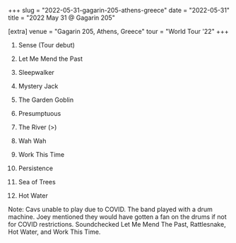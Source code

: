 +++
slug = "2022-05-31-gagarin-205-athens-greece"
date = "2022-05-31"
title = "2022 May 31 @ Gagarin 205"

[extra]
venue = "Gagarin 205, Athens, Greece"
tour = "World Tour '22"
+++


 1. Sense
    (Tour debut)

 2. Let Me Mend the Past

 3. Sleepwalker

 4. Mystery Jack

 5. The Garden Goblin

 6. Presumptuous

 7. The River
    (>)

 8. Wah Wah

 9. Work This Time

10. Persistence

11. Sea of Trees

12. Hot Water


Note: Cavs unable to play due to COVID. The band played with a drum
machine. Joey mentioned they would have gotten a fan on the drums if
not for COVID restrictions. Soundchecked Let Me Mend The Past,
Rattlesnake, Hot Water, and Work This Time.
